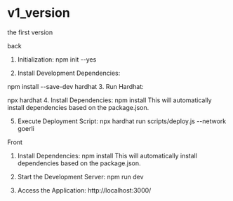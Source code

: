 # v1_version
the first version

back
1. Initialization:
npm init --yes

2. Install Development Dependencies:

npm install --save-dev hardhat
3. Run Hardhat:

npx hardhat
4. Install Dependencies:
npm install
This will automatically install dependencies based on the package.json.

5. Execute Deployment Script:
npx hardhat run scripts/deploy.js --network goerli

Front
1. Install Dependencies:
npm install
This will automatically install dependencies based on the package.json.

2. Start the Development Server:
npm run dev

3. Access the Application:
http://localhost:3000/